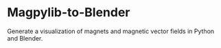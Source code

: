 # Magpylib-to-Blender
Generate a visualization of magnets and magnetic vector fields in Python and Blender.
